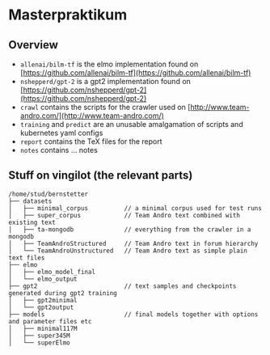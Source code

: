 # Masterpraktikum

## Overview

- `allenai/bilm-tf` is the elmo implementation found on [https://github.com/allenai/bilm-tf](https://github.com/allenai/bilm-tf)
- `nshepperd/gpt-2` is a gpt2 implementation found on [https://github.com/nshepperd/gpt-2](https://github.com/nshepperd/gpt-2)
- `crawl` contains the scripts for the crawler used on [http://www.team-andro.com/](http://www.team-andro.com/)
- `training` and `predict` are an unusable amalgamation of scripts and kubernetes yaml configs
- `report` contains the TeX files for the report
- `notes` contains ... notes


## Stuff on vingilot (the relevant parts)

```
/home/stud/bernstetter
├── datasets
│   ├── minimal_corpus          // a minimal corpus used for test runs
│   ├── super_corpus            // Team Andro text combined with existing text
│   ├── ta-mongodb              // everything from the crawler in a mongodb
│   ├── TeamAndroStructured     // Team Andro text in forum hierarchy
│   └── TeamAndroUnstructured   // Team Andro text as simple plain text files
├── elmo                        
│   ├── elmo_model_final
│   └── elmo_output
├── gpt2                        // text samples and checkpoints generated during gpt2 training
│   ├── gpt2minimal
│   └── gpt2output
├── models                      // final models together with options and parameter files etc
│   ├── minimal117M
│   ├── super345M
│   └── superElmo
```
